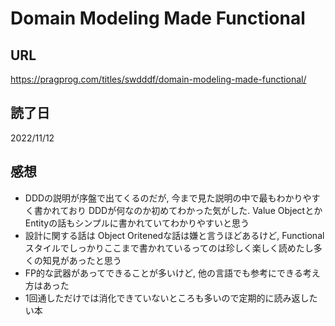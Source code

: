 # Domain Modeling Made Functional

## URL

https://pragprog.com/titles/swdddf/domain-modeling-made-functional/

## 読了日

2022/11/12

## 感想

- DDDの説明が序盤で出てくるのだが, 今まで見た説明の中で最もわかりやすく書かれており DDDが何なのか初めてわかった気がした. Value Objectとか Entityの話もシンプルに書かれていてわかりやすいと思う
- 設計に関する話は Object Oritenedな話は嫌と言うほどあるけど, Functionalスタイルでしっかりここまで書かれているってのは珍しく楽しく読めたし多くの知見があったと思う
- FP的な武器があってできることが多いけど, 他の言語でも参考にできる考え方はあった
- 1回通しただけでは消化できていないところも多いので定期的に読み返したい本
